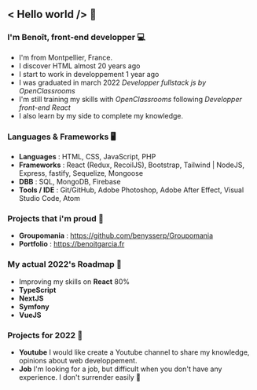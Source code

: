 ## < Hello world /> 👋


### I'm Benoît, front-end developper 💻
* I'm from Montpellier, France. <img src='https://upload.wikimedia.org/wikipedia/commons/thumb/c/c3/Flag_of_France.svg/1024px-Flag_of_France.svg.png' width='14px' />
* I discover HTML almost 20 years ago
* I start to work in developpement 1 year ago
* I was graduated in march 2022 *Developper fullstack js by OpenClassrooms* <img src='https://upload.wikimedia.org/wikipedia/fr/0/0d/Logo_OpenClassrooms.png' width='14px' />
* I'm still training my skills with *OpenClassrooms* following *Developper front-end React* <img src='https://upload.wikimedia.org/wikipedia/fr/0/0d/Logo_OpenClassrooms.png' width='14px' />
* I also learn by my side to complete my knowledge.


### Languages & Frameworks 🖥️
* **Languages** : HTML, CSS, JavaScript, PHP
* **Frameworks** : React (Redux, RecoilJS), Bootstrap, Tailwind | NodeJS, Express, fastify, Sequelize, Mongoose
* **DBB** : SQL, MongoDB, Firebase
* **Tools / IDE** : Git/GitHub, Adobe Photoshop, Adobe After Effect, Visual Studio Code, Atom

### Projects that i'm proud 📁

* **Groupomania** : https://github.com/benysserp/Groupomania
* **Portfolio** : https://benoitgarcia.fr

### My actual 2022's Roadmap 🚙

* Improving my skills on **React** 80%
* **TypeScript**
* **NextJS**
* **Symfony**
* **VueJS**

### Projects for 2022 🌌
* **Youtube** I would like create a Youtube channel to share my knowledge, opinions about web developpement.
* **Job** I'm looking for a job, but difficult when you don't have any experience. I don't surrender easily 💪
